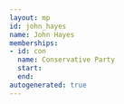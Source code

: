 ```yaml
---
layout: mp
id: john_hayes
name: John Hayes
memberships:
- id: con
  name: Conservative Party
  start: 
  end: 
autogenerated: true
---
```

